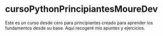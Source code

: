 # cursoPythonPrincipiantesMoureDev
Este es un curso desde cero para principiantes creado para aprender los fundamentos desde su base. Aquí recogeré mis apuntes y ejercicios.
